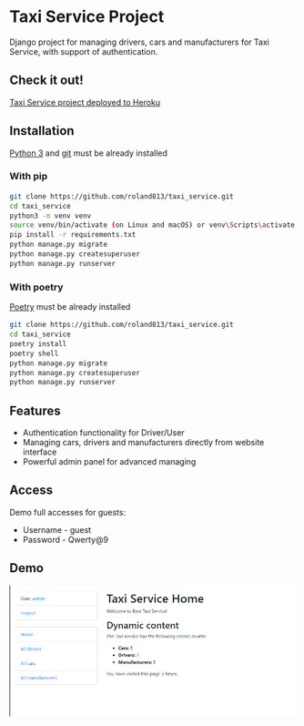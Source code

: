 # Taxi Service Project

Django project for managing drivers, cars and manufacturers for Taxi Service, with support of authentication.

## Check it out!

[Taxi Service project deployed to Heroku](https://taxi-service-d.herokuapp.com/)

## Installation

[Python 3](https://www.python.org/downloads/) and [git](https://git-scm.com/book/en/v2/Getting-Started-Installing-Git) must be already installed

### With pip

```bash
git clone https://github.com/roland813/taxi_service.git
cd taxi_service
python3 -m venv venv
source venv/bin/activate (on Linux and macOS) or venv\Scripts\activate (on Windows)
pip install -r requirements.txt
python manage.py migrate
python manage.py createsuperuser
python manage.py runserver
```

### With poetry

[Poetry](https://python-poetry.org/docs/#installation) must be already installed

```bash
git clone https://github.com/roland813/taxi_service.git
cd taxi_service
poetry install
poetry shell
python manage.py migrate
python manage.py createsuperuser
python manage.py runserver
```

## Features

* Authentication functionality for Driver/User
* Managing cars, drivers and manufacturers directly from website interface
* Powerful admin panel for advanced managing

## Access

Demo full accesses for guests: 
* Username - guest
* Password - Qwerty@9

## Demo

![Website Home Page](demo.png)